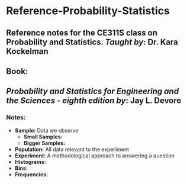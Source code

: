 # Reference-Probability-Statistics
Reference notes for the CE311S class on Probability and Statistics.
*Taught by*: Dr. Kara Kockelman
---

## Book:
*Probability and Statistics for Engineering and the Sciences - eighth edition*
*by*: Jay L. Devore
---

### Notes:
- __Sample:__ Data we observe
    - __Small Samples:__
    - __Bigger Samples:__
- __Population:__ All data relevant to the experiment
- __Experiment:__ A methodological approach to answering a question
- __Histograms:__ 
- __Bins:__ 
- __Frequencies:__ 

